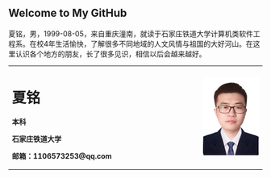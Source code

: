 ## Welcome to My GitHub

<table border="0" align="center">
  <tr>
    <td width="75%">
      <h1>夏铭</h1>
      <p><b>本科</b></p>
      <p><b>石家庄铁道大学</b></p>
      <p><b>邮箱：1106573253@qq.com</b></p>
    </td>
    <td width="25%">
      <img src="xm1_120.png" width="100%">
    </td>
  </tr>
  
  <tr>
    夏铭，男，1999-08-05，来自重庆潼南，就读于石家庄铁道大学计算机类软件工程系。在校4年生活愉快，了解很多不同地域的人文风情与祖国的大好河山。在这里认识各个地方的朋友，长了很多见识，相信以后会越来越好。
    </tr>
</table>


